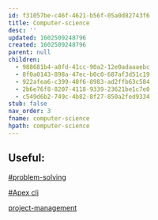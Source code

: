```yaml
---
id: f31057be-c46f-4621-b56f-05a0d82743f6
title: Computer-science
desc: ''
updated: 1602509248796
created: 1602509248796
parent: null
children:
  - 988681b4-a8fd-41cc-90a2-12e0adaaaebc
  - 8f0a0143-898a-47ec-b0c0-687af3d51c19
  - 922afea6-c399-48f6-8983-ad2ffb63c584
  - 2b6e76f8-8207-4118-9339-23621be1c7e0
  - c549d6b2-749c-4b82-8f27-850a2fed9334
stub: false
nav_order: 3
fname: computer-science
hpath: computer-science
---
```

## Useful:

[#problem-solving](8f0a0143-898a-47ec-b0c0-687af3d51c19)

[#Apex cli](78b1e12c-8d6a-4912-8eed-6c20e08c7841)

[project-management](922afea6-c399-48f6-8983-ad2ffb63c584)


